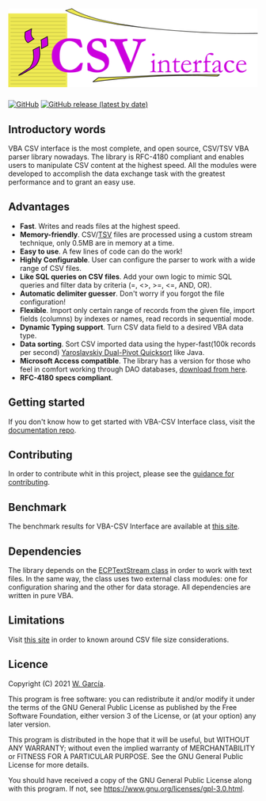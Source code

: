 # ![VBA-CSV interface](/docs/assets/img/CSVinterface.png)
[![GitHub](https://img.shields.io/github/license/ws-garcia/VBA-CSV-interface?style=plastic)](https://github.com/ws-garcia/VBA-CSV-interface/blob/master/LICENSE) [![GitHub release (latest by date)](https://img.shields.io/github/v/release/ws-garcia/VBA-CSV-interface?style=plastic)](https://github.com/ws-garcia/VBA-CSV-interface/releases/latest)

## Introductory words

VBA CSV interface is the most complete, and open source, CSV/TSV VBA parser library nowadays. The library is RFC-4180 compliant and enables users to manipulate CSV content at the highest speed. All the modules were developed to accomplish the data exchange task with the greatest performance and to grant an easy use.

## Advantages
* __Fast__. Writes and reads files at the highest speed.
* __Memory-friendly__. CSV/[TSV](https://www.iana.org/assignments/media-types/text/tab-separated-values) files are processed using a custom stream technique, only 0.5MB are in memory at a time.
* __Easy to use__. A few lines of code can do the work!
* __Highly Configurable__. User can configure the parser to work with a wide range of CSV files.
* __Like SQL queries on CSV files__. Add your own logic to mimic SQL queries and filter data by criteria (=, <>, >=, <=, AND, OR).
* __Automatic delimiter guesser__. Don't worry if you forgot the file configuration!
* __Flexible__. Import only certain range of records from the given file, import fields (columns) by indexes or names, read records in sequential mode. 
* __Dynamic Typing support__. Turn CSV data field to a desired VBA data type.
* __Data sorting__. Sort CSV imported data using the hyper-fast(100k records per second) [Yaroslavskiy Dual-Pivot Quicksort](https://web.archive.org/web/20151002230717/http://iaroslavski.narod.ru/quicksort/DualPivotQuicksort.pdf) like Java.
* __Microsoft Access compatible__. The library has a version for those who feel in comfort working through DAO databases, [download from here](https://github.com/ws-garcia/VBA-CSV-interface/raw/master/src/Access_version.zip).
* __RFC-4180 specs compliant__.

## Getting started

If you don't know how to get started with VBA-CSV Interface class, visit the [documentation repo](https://ws-garcia.github.io/VBA-CSV-interface/).

## Contributing

In order to contribute whit in this project, please see the [guidance for contributing](https://ws-garcia.github.io/VBA-CSV-interface/contributing.html).

## Benchmark

The benchmark results for VBA-CSV Interface are available at [this site](https://ws-garcia.github.io/VBA-CSV-interface/home/getting_started.html#benchmark).

## Dependencies

The library depends on the [ECPTextStream class]( https://github.com/ws-garcia/ECPTextStream) in order to work with text files. In the same way, the class uses two external class modules: one for configuration sharing and the other for data storage. All dependencies are written in pure VBA.

## Limitations

Visit [this site](https://ws-garcia.github.io/VBA-CSV-interface/limitations/csv_file_size.html) in order to known around CSV file size considerations.

## Licence

Copyright (C) 2021  [W. García](https://github.com/ws-garcia/).

This program is free software: you can redistribute it and/or modify it under the terms of the GNU General Public License as published by the Free Software Foundation, either version 3 of the License, or (at your option) any later version.

This program is distributed in the hope that it will be useful, but WITHOUT ANY WARRANTY; without even the implied warranty of MERCHANTABILITY or FITNESS FOR A PARTICULAR PURPOSE.  See the GNU General Public License for more details.

You should have received a copy of the GNU General Public License along with this program.  If not, see <https://www.gnu.org/licenses/gpl-3.0.html>.


